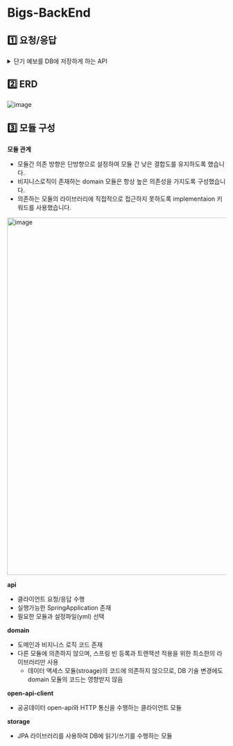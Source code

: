 # Bigs-BackEnd

## 1️⃣ 요청/응답
<details>
<summary>단기 예보를 DB에 저장하게 하는 API</summary>

**요청**
```
POST http://localhost:8080/api/v1/weather-forecasts
Content-Type: application/json

{
  "nx": 62,
  "ny": 130,
  "baseDate": "20240507",
  "baseTime": "0500"
}```

**응답**
```
HTTP/1.1 201 
Location: http://localhost:8080/api/v1/weather-forecasts?nx=62&ny=130&baseDate=20240507&baseTime=0500
Content-Type: application/json

{
  "status": 201,
  "data": {
    "nx": 62,
    "ny": 130,
    "baseDate": "20240507",
    "baseTime": "0500"
  },
  "serverDateTime": "2024-05-07T14:46:37"
}
```
</details>
<details>
<summary>단기 예보를 조회 하는 API(DB존재)</summary>

**요청**
```
GET http://localhost:8080/api/v1/weather-forecasts?nx=62&ny=130&baseDate=20240507&baseTime=0500
```
**응답**
```
HTTP/1.1 200 
Content-Type: application/json

{
  "status": 200,
  "data": {
    "weatherForecast": {
      "weatherForecastIdentifier": {
        "nx": "62",
        "ny": "130",
        "baseDate": "20240507",
        "baseTime": "0500"
      },
      "weatherForecastContents": [
        {
          "fcstDate": "20240507",
          "fcstTime": "0600",
          "category": "TMP",
          "fcstValue": "13"
        },
        {
          "fcstDate": "20240507",
          "fcstTime": "0600",
          "category": "UUU",
          "fcstValue": "-1.1"
        },
        {
          "fcstDate": "20240507",
          "fcstTime": "0600",
          "category": "VVV",
          "fcstValue": "-0.3"
        }...
      ]
    }
  },
  "serverDateTime": "2024-05-07T14:49:27"
```
</details>
<details>
<summary>단기 예보를 조회 하는 API(DB미존재)</summary>

**요청**
```
GET http://localhost:8080/api/v1/weather-forecasts?nx=62&ny=130&baseDate=20240507&baseTime=0500
```
**응답**
```
HTTP/1.1 204

<Response body is empty>
```
</details>






## 2️⃣ ERD
![image](https://github.com/legowww/Bigs-BackEnd/assets/70372188/10b00e85-c5e6-4a4e-a1d6-8b8de8e665f3)

## 3️⃣ 모듈 구성
**모듈 관계**
- 모듈간 의존 방향은 단방향으로 설정하여 모듈 간 낮은 결합도를 유지하도록 했습니다. 
- 비지니스로직이 존재하는 domain 모듈은 항상 높은 의존성을 가지도록 구성했습니다.
- 의존하는 모듈의 라이브러리에 직접적으로 접근하지 못하도록 implementaion 키워드를 사용했습니다. 
<img width="823" alt="image" src="https://github.com/legowww/Bigs-BackEnd/assets/70372188/0b9ddb44-019b-4485-a070-f629f0d8e727">


**api**
- 클라이언트 요청/응답 수행
- 실행가능한 SpringApplication 존재 
- 필요한 모듈과 설정파일(yml) 선택

**domain**
- 도메인과 비지니스 로직 코드 존재
- 다른 모듈에 의존하지 않으며, 스프링 빈 등록과 트랜잭션 적용을 위한 최소한의 라이브러리만 사용
  - 데이터 액세스 모듈(stroage)의 코드에 의존하지 않으므로, DB 기술 변경에도 domain 모듈의 코드는 영향받지 않음

**open-api-client**
- 공공데이터 open-api와 HTTP 통신을 수행하는 클라이언트 모듈

**storage**
- JPA 라이브러리를 사용하여 DB에 읽기/쓰기를 수행하는 모듈

